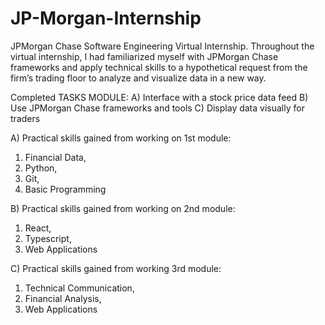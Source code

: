 # JP-Morgan-Internship

JPMorgan Chase Software Engineering Virtual Internship.
Throughout the virtual internship, 
I had familiarized myself with JPMorgan Chase frameworks and apply technical skills to a hypothetical request from the firm’s trading floor to analyze and visualize data in a new way.

Completed TASKS MODULE:
A) Interface with a stock price data feed
B) Use JPMorgan Chase frameworks and tools
C) Display data visually for traders

A) Practical skills gained from working on 1st module:
1) Financial Data, 
2) Python, 
3) Git, 
4) Basic Programming

B) Practical skills gained from working on 2nd module:
1) React, 
2) Typescript,
3) Web Applications

C) Practical skills gained from working 3rd module:
1) Technical Communication,
2) Financial Analysis,
3) Web Applications
